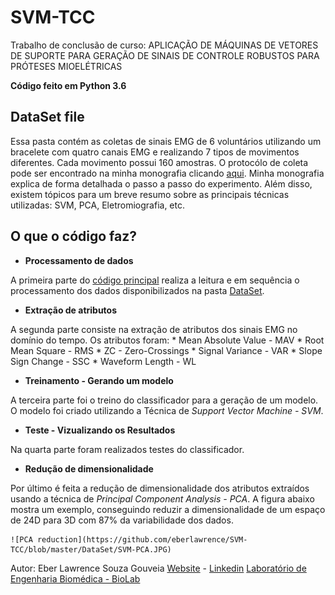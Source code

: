 ﻿# SVM-TCC
Trabalho de conclusão de curso: APLICAÇÃO DE MÁQUINAS DE VETORES DE SUPORTE PARA GERAÇÃO DE SINAIS DE CONTROLE ROBUSTOS PARA PRÓTESES MIOELÉTRICAS

**Código feito em Python 3.6**

## DataSet file
Essa pasta contém as coletas de sinais EMG de 6 voluntários utilizando um bracelete com quatro canais EMG e realizando 7 tipos de movimentos diferentes. Cada movimento possui 160 amostras. O protocólo de coleta pode ser encontrado na minha monografia clicando [aqui](https://repositorio.ufu.br/handle/123456789/22274). Minha monografia explica de forma detalhada o passo a passo do experimento. Além disso, existem tópicos para um breve resumo sobre as principais técnicas utilizadas: SVM, PCA, Eletromiografia, etc.

## O que o código faz?

* **Processamento de dados**

A primeira parte do [código principal](https://github.com/eberlawrence/SVM-TCC/blob/master/TrabalhoFinal.py) realiza a leitura e em sequência o processamento dos dados disponibilizados na pasta [DataSet](https://github.com/eberlawrence/SVM-TCC/tree/master/DataSet).

* **Extração de atributos**

A segunda parte consiste na extração de atributos dos sinais EMG no domínio do tempo. Os atributos foram:
	* Mean Absolute Value - MAV
	* Root Mean Square - RMS
	* ZC - Zero-Crossings
	* Signal Variance - VAR
	* Slope Sign Change - SSC
	* Waveform Length - WL
* **Treinamento - Gerando um modelo**

A terceira parte foi o treino do classificador para a geração de um modelo. O modelo foi criado utilizando a Técnica de *Support Vector Machine - SVM*.

* **Teste - Vizualizando os Resultados**

Na quarta parte foram realizados testes do classificador.

* **Redução de dimensionalidade**

Por último é feita a redução de dimensionalidade dos atributos extraídos usando a técnica de *Principal Component Analysis - PCA*. A figura abaixo mostra um exemplo, conseguindo reduzir a dimensionalidade de um espaço de 24D para 3D com 87% da variabilidade dos dados.

	![PCA reduction](https://github.com/eberlawrence/SVM-TCC/blob/master/DataSet/SVM-PCA.JPG)


Autor: Eber Lawrence Souza Gouveia
[Website](https://eberlawrence.github.io/) - [Linkedin](https://www.linkedin.com/in/ebersoulz/)
[Laboratório de Engenharia Biomédica - BioLab](http://www.biolab.eletrica.ufu.br/)



